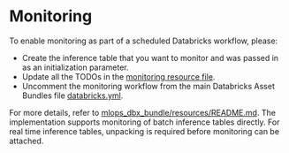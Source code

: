# Monitoring

To enable monitoring as part of a scheduled Databricks workflow, please:
- Create the inference table that you want to monitor and was passed in as an initialization parameter.
- Update all the TODOs in the [monitoring resource file](../resources/monitoring-resource.yml).
- Uncomment the monitoring workflow from the main Databricks Asset Bundles file [databricks.yml](../databricks.yml).

For more details, refer to [mlops_dbx_bundle/resources/README.md](../resources/README.md). 
The implementation supports monitoring of batch inference tables directly.
For real time inference tables, unpacking is required before monitoring can be attached.
